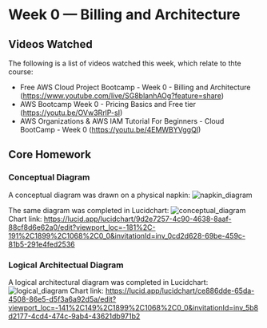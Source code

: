 # Week 0 — Billing and Architecture

## Videos Watched
The following is a list of videos watched this week, which relate to thte course:

- Free AWS Cloud Project Bootcamp - Week 0 - Billing and Architecture (https://www.youtube.com/live/SG8blanhAOg?feature=share)
- AWS Bootcamp Week 0 - Pricing Basics and Free tier (https://youtu.be/OVw3RrlP-sI)
- AWS Organizations & AWS IAM Tutorial For Beginners - Cloud BootCamp - Week 0 (https://youtu.be/4EMWBYVggQI)

## Core Homework
### Conceptual Diagram
A conceptual diagram was drawn on a physical napkin:
![napkin_diagram](https://user-images.githubusercontent.com/123467130/221166834-302937ac-cd46-4fbe-99b4-af060a9a26eb.jpg)

The same diagram was completed in Lucidchart:
![conceptual_diagram](https://user-images.githubusercontent.com/123467130/221167183-aeb585b5-1f05-43ec-abe7-aedec49c1d7e.PNG)
Chart link: https://lucid.app/lucidchart/9d2e7257-4c90-4638-8aaf-88cf8d6e62a0/edit?viewport_loc=-181%2C-191%2C1899%2C1068%2C0_0&invitationId=inv_0cd2d628-69be-459c-81b5-291e4fed2536

### Logical Architectual Diagram
A logical architectural diagram was completed in Lucidchart:
![logical_diagram](https://user-images.githubusercontent.com/123467130/221167618-d8a1615a-e043-44d1-9631-ef4a2189dd97.PNG)
Chart link: https://lucid.app/lucidchart/ce886dde-65da-4508-86e5-d5f3a6a92d5a/edit?viewport_loc=-141%2C149%2C1899%2C1068%2C0_0&invitationId=inv_5b8d2177-4cd4-474c-9ab4-43621db971b2
